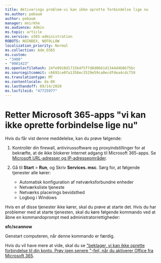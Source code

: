 ```yaml
---
title: Aktiverings problem-vi kan ikke oprette forbindelse lige nu
ms.author: pebaum
author: pebaum
manager: mnirkhe
ms.audience: Admin
ms.topic: article
ms.service: o365-administration
ROBOTS: NOINDEX, NOFOLLOW
localization_priority: Normal
ms.collection: Adm_O365
ms.custom:
- "3408"
- "9001423"
ms.openlocfilehash: 24fe9910d1715b4f5f7d8d06b1d1344d4b8675bc
ms.sourcegitcommit: c6692ce0fa1358ec3529e59ca0ecdfdea4cdc759
ms.translationtype: MT
ms.contentlocale: da-DK
ms.lasthandoff: 09/14/2020
ms.locfileid: "47725977"
---
```

# <a name="fixing-the-microsoft-365-apps-we-are-unable-to-connect-right-now-message"></a>Retter Microsoft 365-apps "vi kan ikke oprette forbindelse lige nu"

Hvis du får vist denne meddelelse, kan du prøve følgende:

1. Kontrollér din firewall, antivirussoftware og proxyindstillinger for at bekræfte, at de ikke blokerer Internet adgang til Microsoft 365-apps. Se [Microsoft URL-adresser og IP-adresseområder](https://docs.microsoft.com/office365/enterprise/urls-and-ip-address-ranges).

2. Gå til **Start**  >  **Run**, og Skriv **Services. msc**. Sørg for, at følgende tjenester alle kører:
    - Automatisk konfiguration af netværksforbundne enheder
    - Netværksliste tjeneste
    - Netværks placerings bevidsthed
    - Logbog i Windows

Hvis en af disse tjenester ikke kører, skal du prøve at starte det. Hvis du har problemer med at starte tjenesten, skal du køre følgende kommando ved at åbne en kommandoprompt med administratorrettigheder:

**sfc/scannow**

Genstart computeren, når denne kommando er færdig.

Hvis du vil have mere at vide, skal du se ["beklager, vi kan ikke oprette forbindelse til din konto. Prøv igen senere "-fejl, når du aktiverer Office fra Microsoft 365](https://docs.microsoft.com/office/troubleshoot/activation-installation/issue-when-activate-office-from-office-365).